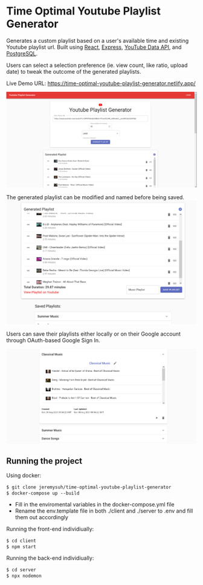 # Time Optimal Youtube Playlist Generator

Generates a custom playlist based on a user's available time and existing Youtube playlist url. Built using [React](https://reactjs.org/), [Express](https://expressjs.com/), [YouTube Data API](https://developers.google.com/youtube/v3), and [PostgreSQL](https://www.postgresql.org/).


Users can select a selection preference (ie. view count, like ratio, upload date) to tweak the outcome of the generated playlists.

Live Demo URL: https://time-optimal-youtube-playlist-generator.netlify.app/


![home page](./screenshots/screenshot-1.png)


The generated playlist can be modified and named before being saved. 
![playlist generation](./screenshots/screenshot-2.png)

Users can save their playlists either locally or on their Google account through OAuth-based Google Sign In. 

![saved playlists](./screenshots/screenshot-3.png)

## Running the project
Using docker:
```
$ git clone jeremysuh/time-optimal-youtube-playlist-generator
$ docker-compose up --build
```

- Fill in the enviromental variables in the docker-compose.yml file
- Rename the env.template file in both ./client and ./server to .env and fill them out accordingly

Running the front-end individiually: 
```
$ cd client
$ npm start
```

Running the back-end individiually: 
```
$ cd server
$ npx nodemon
```

